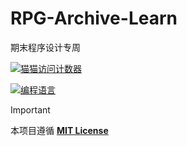 # RPG-Archive-Learn
期末程序设计专周

[![猫猫访问计数器](https://starry-trace-sky-moe-counter.vercel.app/get/@RPG-Archive-Learn?theme=rule34)](#)

[![编程语言](https://img.shields.io/badge/编程语言-C++_17-blue.svg?style=for-the-badge)](#)

> [!IMPORTANT]
> 本项目遵循 [**MIT License**](https://github.com/Yumihoshi/Glow-Getters/blob/main/LICENSE)
